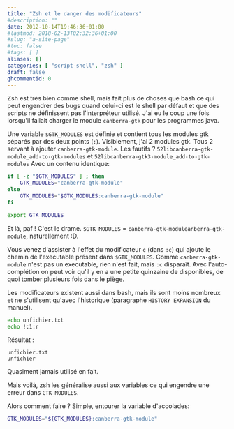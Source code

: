 ```yaml
---
title: "Zsh et le danger des modificateurs"
#description: ""
date: 2012-10-14T19:46:36+01:00
#lastmod: 2018-02-13T02:32:36+01:00
#slug: "a-site-page"
#toc: false
#tags: [ ]
aliases: []
categories: [ "script-shell", "zsh" ]
draft: false
ghcommentid: 0
---
```


Zsh est très bien comme shell, mais fait plus de choses que bash ce qui peut engendrer des bugs quand celui-ci est le shell par défaut et que des scripts ne définissent pas l'interpréteur utilisé. J'ai eu le coup une fois lorsqu'il fallait charger le module `canberra-gtk` pour les programmes java.

Une variable `$GTK_MODULES` est définie et contient tous les modules gtk séparés par des deux points (`:`).
Visiblement, j'ai 2 modules gtk. Tous 2 servant à ajouter `canberra-gtk-module`. Les fautifs ? `52libcanberra-gtk-module_add-to-gtk-modules` et `52libcanberra-gtk3-module_add-to-gtk-modules` Avec un contenu identique:

```bash
if [ -z "$GTK_MODULES" ] ; then
    GTK_MODULES="canberra-gtk-module"
else
    GTK_MODULES="$GTK_MODULES:canberra-gtk-module"
fi

export GTK_MODULES
```

Et là, paf ! C'est le drame. `$GTK_MODULES` = `canberra-gtk-moduleanberra-gtk-module`, naturellement :D.

Vous venez d'assister à l'effet du modificateur `c` (dans `:c`) qui ajoute le chemin de l'executable présent dans `$GTK_MODULES`. Comme `canberra-gtk-module` n'est pas un executable, rien n'est fait, mais `:c` disparaît. Avec l'auto-complétion on peut voir qu'il y en a une petite quinzaine de disponibles, de quoi tomber plusieurs fois dans le piège.

Les modificateurs existent aussi dans bash, mais ils sont moins nombreux et ne s'utilisent qu'avec l'historique (paragraphe `HISTORY EXPANSION` du manuel).

```bash
echo unfichier.txt
echo !:1:r
```

Résultat :

```
unfichier.txt
unfichier
```

Quasiment jamais utilisé en fait.

Mais voilà, zsh les généralise aussi aux variables ce qui engendre une erreur dans `GTK_MODULES`.

Alors comment faire ?
Simple, entourer la variable d'accolades:

```bash
GTK_MODULES="${GTK_MODULES}:canberra-gtk-module"
```

